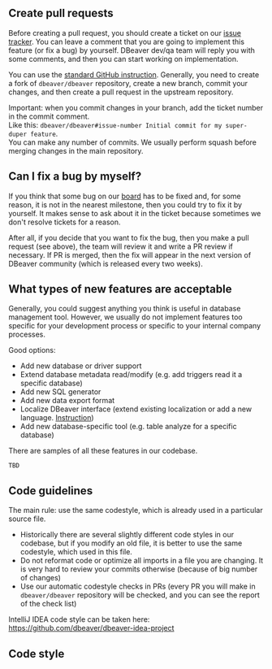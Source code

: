 ## Create pull requests

Before creating a pull request, you should create a ticket on our [issue tracker](https://github.com/dbeaver/dbeaver/issues). You can leave a comment that you are going to implement this feature (or fix a bug) by yourself. DBeaver dev/qa team will reply you with some comments, and then you can start working on implementation.  

You can use the [standard GitHub instruction](https://docs.github.com/en/pull-requests/collaborating-with-pull-requests/proposing-changes-to-your-work-with-pull-requests/creating-a-pull-request-from-a-fork). 
Generally, you need to create a fork of `dbeaver/dbeaver` repository, create a new branch, commit your changes, and then create a pull request in the upstream repository.  

Important: when you commit changes in your branch, add the ticket number in the commit comment.  
Like this: `dbeaver/dbeaver#issue-number Initial commit for my super-duper feature`.  
You can make any number of commits. We usually perform squash before merging changes in the main repository.  

## Can I fix a bug by myself?

If you think that some bug on our [board](https://github.com/dbeaver/dbeaver/issues) has to be fixed and, for some reason, it is not in the nearest milestone, then you could try to fix it by yourself. It makes sense to ask about it in the ticket because sometimes we don't resolve tickets for a reason.  

After all, if you decide that you want to fix the bug, then you make a pull request (see above), the team will review it and write a PR review if necessary. If PR is merged, then the fix will appear in the next version of DBeaver community (which is released every two weeks).

## What types of new features are acceptable

Generally, you could suggest anything you think is useful in database management tool. However, we usually do not implement features too specific for your development process or specific to your internal company processes.  

Good options:
- Add new database or driver support
- Extend database metadata read/modify (e.g. add triggers read it a specific database)
- Add new SQL generator
- Add new data export format
- Localize DBeaver interface (extend existing localization or add a new language. [Instruction](https://github.com/dbeaver/dbeaver/wiki/Localization))
- Add new database-specific tool (e.g. table analyze for a specific database)

There are samples of all these features in our codebase.

```
TBD
```

## Code guidelines

The main rule: use the same codestyle, which is already used in a particular source file.  

- Historically there are several slightly different code styles in our codebase, but if you modify an old file, it is better to use the same codestyle, which used in this file.  
- Do not reformat code or optimize all imports in a file you are changing. It is very hard to review your commits otherwise (because of big number of changes)
- Use our automatic codestyle checks in PRs (every PR you will make in `dbeaver/dbeaver` repository will be checked, and you can see the report of the check list)

IntelliJ IDEA code style can be taken here: https://github.com/dbeaver/dbeaver-idea-project

## Code style

